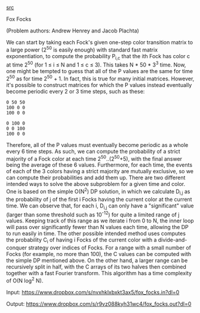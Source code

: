 [src](https://www.facebook.com/notes/facebook-hacker-cup/hacker-cup-final-round-solutions/1080127472003153)

Fox Focks

(Problem authors: Andrew Henrey and Jacob Plachta)

We can start by taking each Fock's given one-step color transition matrix to a large power (2<sup>50</sup> is easily enough) with standard fast matrix exponentiation, to compute the probability P<sub>i,c</sub> that the ith Fock has color c at time 2<sup>50</sup> (for 1 ≤ i ≤ N and 1 ≤ c ≤ 3). This takes N * 50 * 3<sup>3</sup> time.
Now, one might be tempted to guess that all of the P values are the same for time 2<sup>50</sup> as for time 2<sup>50</sup> + 1. In fact, this is true for many initial matrices. However, it's possible to construct matrices for which the P values instead eventually become periodic every 2 or 3 time steps, such as these:

```
0 50 50
100 0 0
100 0 0

0 100 0
0 0 100
100 0 0
```

Therefore, all of the P values must eventually become periodic as a whole every 6 time steps. As such, we can compute the probability of a strict majority of a Fock color at each time 2<sup>50</sup>..(2<sup>50</sup>+5), with the final answer being the average of these 6 values. Furthermore, for each time, the events of each of the 3 colors having a strict majority are mutually exclusive, so we can compute their probabilities and add them up.
There are two different intended ways to solve the above subproblem for a given time and color. One is based on the simple O(N<sup>2</sup>) DP solution, in which we calculate D<sub>i,j</sub> as the probability of j of the first i Focks having the current color at the current time. We can observe that, for each i, D<sub>i,j</sub> can only have a "significant" value (larger than some threshold such as 10<sup>-12</sup>) for quite a limited range of j values. Keeping track of this range as we iterate i from 0 to N, the inner loop will pass over significantly fewer than N values each time, allowing the DP to run easily in time.
The other possible intended method uses computes the probability C<sub>i</sub> of having i Focks of the current color with a divide-and-conquer strategy over indices of Focks. For a range with a small number of Focks (for example, no more than 100), the C values can be computed with the simple DP mentioned above. On the other hand, a larger range can be recursively split in half, with the C arrays of its two halves then combined together with a fast Fourier transform. This algorithm has a time complexity of O(N log<sup>2</sup> N).

Input: https://www.dropbox.com/s/nvxhklxbxkt3ax5/fox_focks.in?dl=0

Output: https://www.dropbox.com/s/r9vz088kyh31wc4/fox_focks.out?dl=0

